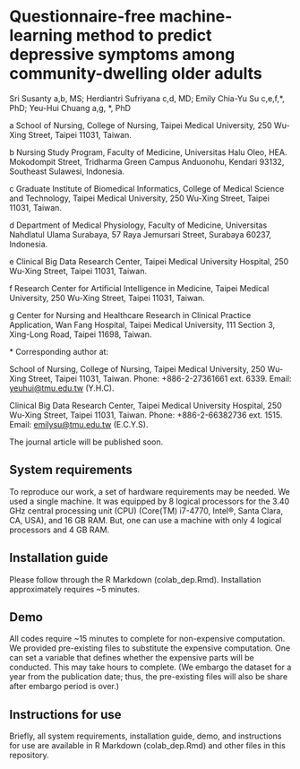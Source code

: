 # Questionnaire-free machine-learning method to predict depressive symptoms among community-dwelling older adults

Sri Susanty a,b, MS; Herdiantri Sufriyana c,d, MD; 
Emily Chia-Yu Su c,e,f,\*, PhD; Yeu-Hui Chuang a,g, \*, PhD

a School of Nursing, College of Nursing, Taipei Medical University, 250 Wu-Xing 
Street, Taipei 11031, Taiwan.

b Nursing Study Program, Faculty of Medicine, Universitas Halu Oleo, HEA. 
Mokodompit Street, Tridharma Green Campus Anduonohu, Kendari 93132, Southeast 
Sulawesi, Indonesia.

c Graduate Institute of Biomedical Informatics, College of Medical Science and 
Technology, Taipei Medical University, 250 Wu-Xing Street, Taipei 11031, Taiwan.

d Department of Medical Physiology, Faculty of Medicine, Universitas Nahdlatul 
Ulama Surabaya, 57 Raya Jemursari Street, Surabaya 60237, Indonesia.

e Clinical Big Data Research Center, Taipei Medical University Hospital, 250 
Wu-Xing Street, Taipei 11031, Taiwan.

f Research Center for Artificial Intelligence in Medicine, Taipei Medical 
University, 250 Wu-Xing Street, Taipei 11031, Taiwan.

g Center for Nursing and Healthcare Research in Clinical Practice Application, 
Wan Fang Hospital, Taipei Medical University, 111 Section 3, Xing-Long Road, 
Taipei 11698, Taiwan.

\* Corresponding author at:

School of Nursing, College of Nursing, Taipei Medical University, 250 Wu-Xing 
Street, Taipei 11031, Taiwan. Phone: +886-2-27361661 ext. 6339. Email: 
yeuhui@tmu.edu.tw (Y.H.C).

Clinical Big Data Research Center, Taipei Medical University Hospital, 250 
Wu-Xing Street, Taipei 11031, Taiwan. Phone: +886-2-66382736 ext. 1515. Email: 
emilysu@tmu.edu.tw (E.C.Y.S).

The journal article will be published soon.

## System requirements

To reproduce our work, a set of hardware requirements may be needed. We used a 
single machine. It was equipped by 8 logical processors for the 3.40 GHz 
central processing unit (CPU) (Core(TM) i7-4770, Intel®, Santa Clara, CA, USA), 
and 16 GB RAM. But, one can use a machine with only 4 logical processors and 
4 GB RAM.

## Installation guide

Please follow through the R Markdown (colab_dep.Rmd). Installation 
approximately requires ~5 minutes.


## Demo

All codes require ~15 minutes to complete for non-expensive computation. We 
provided pre-existing files to substitute the expensive computation. One can 
set a variable that defines whether the expensive parts will be conducted. This 
may take hours to complete. (We embargo the dataset for a year from the 
publication date; thus, the pre-existing files will also be share after 
embargo period is over.)


## Instructions for use

Briefly, all system requirements, installation guide, demo, and instructions 
for use are available in R Markdown (colab_dep.Rmd) and other files in this 
repository.

